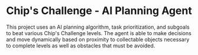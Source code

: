 # Chip's Challenge - AI Planning Agent

This project uses an AI planning algorithm, task prioritization, and subgoals to beat various Chip's Challenge levels. 
The agent is able to make decisions and move dynamically based on proximity to collectable objects necessary to complete levels as well as obstacles
that must be avoided. 
